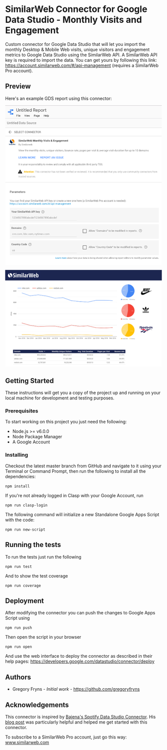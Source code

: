 # SimilarWeb Connector for Google Data Studio - Monthly Visits and Engagement

Custom connector for Google Data Studio that will let you import the monthly Desktop & Mobile Web visits, unique visitors and engagement metrics to Google Data Studio using the SimilarWeb API. 
A SimilarWeb API key is required to import the data. You can get yours by following this link: https://account.similarweb.com/#/api-management (requires a SimilarWeb Pro account).

## Preview
Here's an example GDS report using this connector:

![Select Connector](./screenshots/select_connector.png)

![GDS Screenshot](./screenshots/example_report.png)

## Getting Started
These instructions will get you a copy of the project up and running on your local machine for development and testing purposes.

### Prerequisites
To start working on this project you just need the following:
* Node.js >= v6.0.0
* Node Package Manager
* A Google Account

### Installing
Checkout the latest master branch from GitHub and navigate to it using your Terminal or Command Prompt, then run the following to install all the dependencies:
```
npm install
```

If you're not already logged in Clasp with your Google Account, run
```
npm run clasp-login
```

The following command will initialize a new Standalone Google Apps Script with the code:
```
npm run new-script
```

## Running the tests
To run the tests just run the following
```
npm run test
```

And to show the test coverage
```
npm run coverage
```

## Deployment
After modifying the connector you can push the changes to Google Apps Script using
```
npm run push
```

Then open the script in your browser
```
npm run open
```

And use the web interface to deploy the connector as described in their help pages: https://developers.google.com/datastudio/connector/deploy

## Authors
* Gregory Fryns - *Initial work* - https://github.com/gregoryfryns

## Acknowledgements
This connector is inspired by [Bajena's Spotify Data Studio Connector](https://github.com/Bajena/spotify-gds-connector). His [blog post](https://itnext.io/building-a-custom-google-data-studio-connector-from-a-z-b4d711a5cf58) was particularly helpful and helped me get started with this connector.

To subscribe to a SimilarWeb Pro account, just go this way: www.similarweb.com
